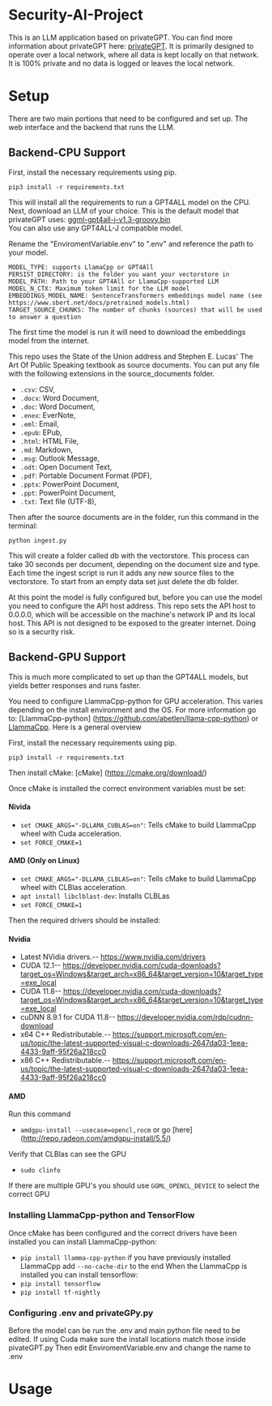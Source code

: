 # Security-AI-Project
 
This is an LLM application based on privateGPT. You can find more information about privateGPT here: [ privateGPT](https://github.com/imartinez/privateGPT). It is primarily designed to operate over a local network, where all data is kept locally on that network. It is 100% private and no data is logged or leaves the local network.

# Setup
There are two main portions that need to be configured and set up. The web interface and the backend that runs the LLM.

## Backend-CPU Support
First, install the necessary requirements using pip.
```shell
pip3 install -r requirements.txt
```
This will install all the requirements to run a GPT4ALL model on the CPU. 
Next, download an LLM of your choice. This is the default model that privateGPT uses: [ggml-gpt4all-j-v1.3-groovy.bin](https://gpt4all.io/models/ggml-gpt4all-j-v1.3-groovy.bin)  
You can also use any GPT4ALL-J compatible model.

Rename the "EnviromentVariable.env" to ".env" and reference the path to your model.
```
MODEL_TYPE: supports LlamaCpp or GPT4All
PERSIST_DIRECTORY: is the folder you want your vectorstore in
MODEL_PATH: Path to your GPT4All or LlamaCpp-supported LLM
MODEL_N_CTX: Maximum token limit for the LLM model
EMBEDDINGS_MODEL_NAME: SentenceTransformers embeddings model name (see https://www.sbert.net/docs/pretrained_models.html)
TARGET_SOURCE_CHUNKS: The number of chunks (sources) that will be used to answer a question
```
The first time the model is run it will need to download the embeddings model from the internet.

This repo uses the State of the Union address and Stephen E. Lucas' The Art Of Public Speaking textbook as source documents. You can put any file with the following extensions in the source_documents folder.
- `.csv`: CSV,
- `.docx`: Word Document,
- `.doc`: Word Document,
- `.enex`: EverNote,
- `.eml`: Email,
- `.epub`: EPub,
- `.html`: HTML File,
- `.md`: Markdown,
- `.msg`: Outlook Message,
- `.odt`: Open Document Text,
- `.pdf`: Portable Document Format (PDF),
- `.pptx`: PowerPoint Document,
- `.ppt`: PowerPoint Document,
- `.txt`: Text file (UTF-8),

Then after the source documents are in the folder, run this command in the terminal:
```shell
python ingest.py
```
This will create a folder called db with the vectorstore. This process can take 30 seconds per document, depending on the document size and type. Each time the ingest script is run it adds any new source files to the vectorstore. To start from an empty data set just delete the db folder.

At this point the model is fully configured but, before you can use the model you need to configure the API host address. This repo sets the API host to 0.0.0.0, which will be accessible on the machine's network IP and its local host. This API is not designed to be exposed to the greater internet. Doing so is a security risk.

## Backend-GPU Support
This is much more complicated to set up than the GPT4ALL models, but yields better responses and runs faster.

You need to configure LlammaCpp-python for GPU acceleration.
This varies depending on the install environment and the OS. For more information go to: [LlammaCpp-python] (https://github.com/abetlen/llama-cpp-python) or [LlammaCpp](https://github.com/ggerganov/llama.cpp).
Here is a general overview 

First, install the necessary requirements using pip.
```shell
pip3 install -r requirements.txt
```
Then install cMake: [cMake] (https://cmake.org/download/)

Once cMake is installed the correct environment variables must be set:
#### Nivida
- ``set CMAKE_ARGS="-DLLAMA_CUBLAS=on"``: Tells cMake to build LlammaCpp wheel with Cuda acceleration.
- ``set FORCE_CMAKE=1``
#### AMD (Only on Linux)
- ``set CMAKE_ARGS="-DLLAMA_CLBLAS=on"``: Tells cMake to build LlammaCpp wheel with CLBlas acceleration.
- ``apt install libclblast-dev``: Installs CLBLas
- ``set FORCE_CMAKE=1``
  
Then the required drivers should be installed:
#### Nvidia
- Latest NVidia drivers.-- https://www.nvidia.com/drivers
- CUDA 12.1-- https://developer.nvidia.com/cuda-downloads?target_os=Windows&target_arch=x86_64&target_version=10&target_type=exe_local
- CUDA 11.8-- https://developer.nvidia.com/cuda-downloads?target_os=Windows&target_arch=x86_64&target_version=10&target_type=exe_local
- cuDNN 8.9.1 for CUDA 11.8-- https://developer.nvidia.com/rdp/cudnn-download
- x64 C++ Redistributable.-- https://support.microsoft.com/en-us/topic/the-latest-supported-visual-c-downloads-2647da03-1eea-4433-9aff-95f26a218cc0
- x86 C++ Redistributable.-- https://support.microsoft.com/en-us/topic/the-latest-supported-visual-c-downloads-2647da03-1eea-4433-9aff-95f26a218cc0

#### AMD
Run this command
- `amdgpu-install --usecase=opencl,rocm` or go [here] (http://repo.radeon.com/amdgpu-install/5.5/)

Verify that CLBlas can see the GPU
- `sudo clinfo`
  
If there are multiple GPU's you should use `GGML_OPENCL_DEVICE` to select the correct GPU

### Installing LlammaCpp-python and TensorFlow
Once cMake has been configured and the correct drivers have been installed you can install LlammaCpp-python:
- `pip install llamma-cpp-python` if you have previously installed LlammaCpp add `--no-cache-dir` to the end
When the LlammaCpp is installed you can install tensorflow:
- `pip install tensorflow`
- `pip install tf-nightly`

### Configuring .env and privateGPy.py
Before the model can be run the .env and main python file need to be edited.
If using Cuda make sure the install locations match those inside pivateGPT.py
Then edit EnviromentVariable.env and change the name to .env

# Usage
